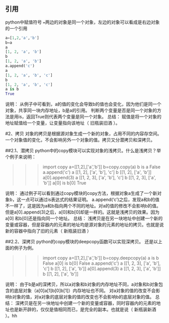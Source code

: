 ## 引用
python中赋值符号 `=`两边的对象是同一个对象，左边的对象可以看成是右边对象的一个引用

```py
a=[1,2,'a','b']
b=a
a
[1, 2, 'a', 'b']
b
[1, 2, 'a', 'b']
a.append('c')
a
[1, 2, 'a', 'b', 'c']
b
[1, 2, 'a', 'b', 'c']
a is b
True
```

说明：
从例子中可看到，a的值的变化会导致b的值也会变化，因为他们是同一个对象，共享同一块内存地址，b是a的引用。
判断两个变量是否是同一个对象的方法是用is，返回True则代表两个变量是同一个对象。
总结：
赋值是将一个对象的地址赋值给一个变量，让变量指向该地址（ 旧瓶装旧酒 ）。

#2、拷贝
对象的拷贝是根据源对象生成一个新的对象，占用不同的内容存空间。一个对象值的变化，不会影响另外一个对象的值。拷贝又分潜拷贝和深拷贝。

##2.1、潜拷贝
python中的copy模块可以实现对象的浅拷贝。什么是浅拷贝？举个例子来说明：

>>> import copy
>>> a=[[1,2],['a','b']]
>>> b=copy.copy(a)
>>> b is a
>>> False
>>> a.append('c')
>>> a
[[1, 2], ['a', 'b'], 'c']
>>> b
[[1, 2], ['a', 'b']]
>>> a[0].append(3)
>>> a
[[1, 2, 3], ['a', 'b'], 'c']
>>> b
[[1, 2, 3], ['a', 'b']]
>>> a[0] is b[0]
>>> True

说明：
通过例子可以看到通过copy模块的copy方法，根据对象a生成了一个新对象b，这一点可以通过is表达式的结果证明。
a.append(‘c’)之后，发现a和b的值不一样了，这是因为a和b指向两个不同的地址。对a的值的修改不会影响b的值。
但是a[0].append(3)之后，a[0]和b[0]却是一样的。这就是浅拷贝的效果。因为a[0] 和b[0]还是指向同一个地址。
总结：
浅拷贝是在另一块地址中创建一个新的变量或容器，但是容器内的元素的地址均是源对象的元素的地址的拷贝。也就是说新的容器中指向了旧的元素（ 新瓶装旧酒 ）

##2.2、深拷贝
python的copy模块的deepcopy函数可以实现深拷贝。
还是以上面的例子为例。

>>> import copy
>>> a=[[1,2],['a','b']]
>>> b=copy.deepcopy(a)
>>> a is b
False
>>> a[0] is b[0]
False
>>> a.append('c')
>>> a
[[1, 2, 3], ['a', 'b'], 'c']
>>> b
[[1, 2], ['a', 'b']]
>>> a[0].append(3)
>>> a
[[1, 2, 3], ['a', 'b']]
>>> b
[[1, 2], ['a', 'b']]

说明：
由于b是a的深拷贝，所以a对象和b对象的内存地址不同，a对象和b对象包含的底层对象（a[0]a[1]b[0]b[1]）内存地址也不同。
对a对象的值的改变不会影响b对象的值，对a对象的底层对象的值的改变也不会影响b的底层对象的值。
总结：
深拷贝是在另一块地址中创建一个新的变量或容器，同时容器内的元素的地址也是新开辟的，仅仅是值相同而已，是完全的副本。也就是说（ 新瓶装新酒 ）。hh